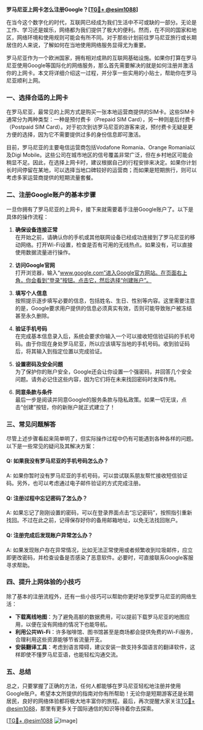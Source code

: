 **罗马尼亚上网卡怎么注册Google？[[TG💪+ @esim1088](https://t.me/s/esim1088)]**

在当今这个数字化的时代，互联网已经成为我们生活中不可或缺的一部分。无论是工作、学习还是娱乐，网络都为我们提供了极大的便利。然而，在不同的国家和地区，网络环境和使用规则可能会有所不同。对于那些计划前往罗马尼亚旅行或长期居住的人来说，了解如何在当地使用网络服务显得尤为重要。

罗马尼亚作为一个欧洲国家，拥有相对成熟的互联网基础设施。如果你打算在罗马尼亚使用Google等国际化的网络服务，那么首先需要解决的就是如何注册并激活你的上网卡。本文将详细介绍这一过程，并分享一些实用的小贴士，帮助你在罗马尼亚顺利上网。

### 一、选择合适的上网卡

在罗马尼亚，最常见的上网方式是购买一张本地运营商提供的SIM卡。这些SIM卡通常分为两种类型：一种是预付费卡（Prepaid SIM Card），另一种则是后付费卡（Postpaid SIM Card）。对于初次到访罗马尼亚的游客来说，预付费卡无疑是更方便的选择，因为它不需要提供过多的身份信息即可激活。

目前，罗马尼亚的主要电信运营商包括Vodafone Romania、Orange Romania以及Digi Mobile。这些公司在城市地区的信号覆盖非常广泛，但在乡村地区可能会稍显不足。因此，在选择上网卡时，建议根据自己的行程安排来决定。如果你计划长时间停留在某地，可以选择当地口碑较好的运营商；而如果是短期旅行，则可以考虑多家运营商提供的短期流量套餐。

### 二、注册Google账户的基本步骤

一旦你拥有了罗马尼亚的上网卡，接下来就需要着手注册Google账户了。以下是具体的操作流程：

1. **确保设备连接正常**  
   在开始之前，请确认你的手机或其他联网设备已经成功连接到了罗马尼亚的移动网络。打开Wi-Fi设置，检查是否有可用的无线热点。如果没有，可以直接使用数据流量进行操作。

2. **访问Google官网**  
   打开浏览器，输入“www.google.com”进入Google官方网站。在页面右上角，你会看到“登录”按钮。点击它，然后选择“创建账户”。

3. **填写个人信息**  
   按照提示逐步填写必要的信息，包括姓名、生日、性别等内容。这里需要注意的是，Google要求用户提供的信息必须真实有效，否则可能导致账户被冻结甚至永久删除。

4. **验证手机号码**  
   在完成基本信息录入后，系统会要求你输入一个可以接收短信验证码的手机号码。由于你现在身处罗马尼亚，所以应该填写当地的手机号码。收到验证码后，将其输入到指定位置以完成验证。

5. **设置密码及安全问题**  
   为了保护你的账户安全，Google还会让你设置一个强密码，并回答几个安全问题。请务必记住这些内容，因为它们将在未来找回密码时发挥作用。

6. **同意条款与条件**  
   最后一步是阅读并同意Google的服务条款与隐私政策。如果一切无误，点击“创建”按钮，你的新账户就正式建立了！

### 三、常见问题解答

尽管上述步骤看起来简单明了，但实际操作过程中仍有可能遇到各种各样的问题。以下是一些常见的疑问及其解决方案：

#### Q: 如果我没有罗马尼亚的手机号码怎么办？
A: 如果你暂时没有罗马尼亚的手机号码，可以尝试联系朋友帮忙接收短信验证码。另外，也可以考虑通过电子邮件验证的方式完成注册。

#### Q: 注册过程中忘记密码了怎么办？
A: 如果忘记了刚刚设置的密码，可以在登录界面点击“忘记密码”，按照指引重新找回。不过在此之前，记得保存好你的备用邮箱地址，以免无法找回账户。

#### Q: 注册完成后发现账户异常怎么办？
A: 如果发现账户存在异常情况，比如无法正常使用或者频繁收到垃圾邮件，应立即更改密码，并检查设备是否感染了恶意软件。必要时，可直接联系Google客服寻求帮助。

### 四、提升上网体验的小技巧

除了基本的注册流程外，还有一些小技巧可以帮助你更好地享受罗马尼亚的网络生活：

- **下载离线地图**：为了避免高额的数据费用，可以提前下载罗马尼亚的地图应用，以便在没有网络的情况下也能导航。
- **利用公共Wi-Fi**：许多咖啡馆、图书馆甚至是商场都会提供免费的Wi-Fi服务，合理利用这些资源能够节省流量开支。
- **安装翻译工具**：考虑到语言障碍，建议安装一款支持多国语言的翻译软件，这样即使不懂罗马尼亚语，也能轻松沟通交流。

### 五、总结

总之，只要掌握了正确的方法，任何人都能够在罗马尼亚轻松地注册并使用Google账户。希望本文所提供的指南对你有所帮助！无论你是短期游客还是长期居民，良好的网络体验都将极大地丰富你的旅程。最后，再次提醒大家关注[TG💪+ @esim1088](https://t.me/s/esim1088)，那里有更多关于国际通信的知识等待着你去探索。

[[TG💪+ @esim1088](https://t.me/s/esim1088) ![Image](https://i.postimg.cc/4NQfJmqS/Snipaste-2025-05-13-00-14-12.png)]